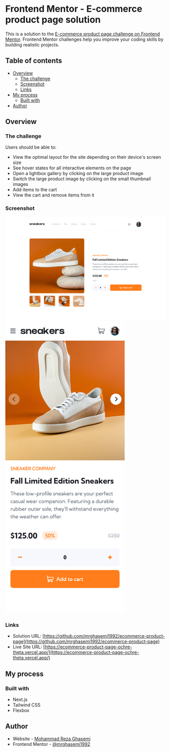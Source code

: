 # Frontend Mentor - E-commerce product page solution

This is a solution to the [E-commerce product page challenge on Frontend Mentor](https://www.frontendmentor.io/challenges/ecommerce-product-page-UPsZ9MJp6). Frontend Mentor challenges help you improve your coding skills by building realistic projects.

## Table of contents

- [Overview](#overview)
  - [The challenge](#the-challenge)
  - [Screenshot](#screenshot)
  - [Links](#links)
- [My process](#my-process)
  - [Built with](#built-with)
- [Author](#author)

## Overview

### The challenge

Users should be able to:

- View the optimal layout for the site depending on their device's screen size
- See hover states for all interactive elements on the page
- Open a lightbox gallery by clicking on the large product image
- Switch the large product image by clicking on the small thumbnail images
- Add items to the cart
- View the cart and remove items from it

### Screenshot

![](./public//assets/images/screenshot-desktop.png)
![](./public//assets/images/screenshot-mobile.png)

### Links

- Solution URL: [https://github.com/mrghasemi1992/ecommerce-product-page](https://github.com/mrghasemi1992/ecommerce-product-page)
- Live Site URL: [https://ecommerce-product-page-ochre-theta.vercel.app/](https://ecommerce-product-page-ochre-theta.vercel.app/)

## My process

### Built with

- Next.js
- Tailwind CSS
- Flexbox

## Author

- Website - [Mohammad Reza Ghasemi](https://mreza.vercel.app/)
- Frontend Mentor - [@mrghasemi1992](https://www.frontendmentor.io/profile/mrghasemi1992)
